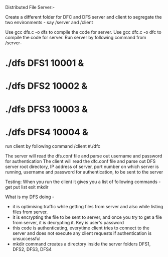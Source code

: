 Distributed File Server:-

Create a different folder for DFC and DFS server and client to segregate the two environments - say /server and /client

Use gcc dfs.c -o dfs to compile the code for server.
Use gcc dfc.c -o dfc to compile the code for server.
Run server by following command from /server-
# ./dfs DFS1 10001 &
# ./dfs DFS2 10002 &
# ./dfs DFS3 10003 &
# ./dfs DFS4 10004 &

run client by following command /client
#./dfc

The server will read the dfs.conf file and parse out username and password for authentication
The client will read the dfc.conf file and parse out DFS server root directory, IP address of server, port number on which server is running,
username and password for authentication, to be sent to the server

Testing:
When you run the client it gives you a list of following commands -
get <filename>
put <filename>
list
exit
mkdir <subfoldername>

What is my DFS doing -
- it is optimising traffic while getting files from server and also while listing files from server.
- it is encrypting the file to be sent to server, and once you try to get a file from server, it is decrypting it. Key is user's password
- this code is authenticating, everytime client tries to connect to the server and does not execute any client requests if authentication is unsuccessful
- mkdir command creates a directory inside the server folders DFS1, DFS2, DFS3, DFS4
